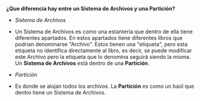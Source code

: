 **¿Que diferencia hay entre un Sistema de Archivos y una Partición?**

- *Sistema de Archivos*

- Un Sistema de Archivos es como una estanteria que dentro de ella tiene diferentes apartados. En estos apartados tiene diferentes libros
  que podrian denominarse "Archivo". Estos tienen una "etiqueta", pero esta etiqueta no identifica directamente al libro, es decir, se 
  puede modificar este Archivo pero la etiqueta que lo denomina seguirá siendo la misma.
  Un **Sistema de Archivos** está dentro de una **Partición**.
  
- *Partición*
  
- Es donde se alojan todos los archivos. La **Partición** es como un baúl que dentro tiene un Sistema de Archivos.
